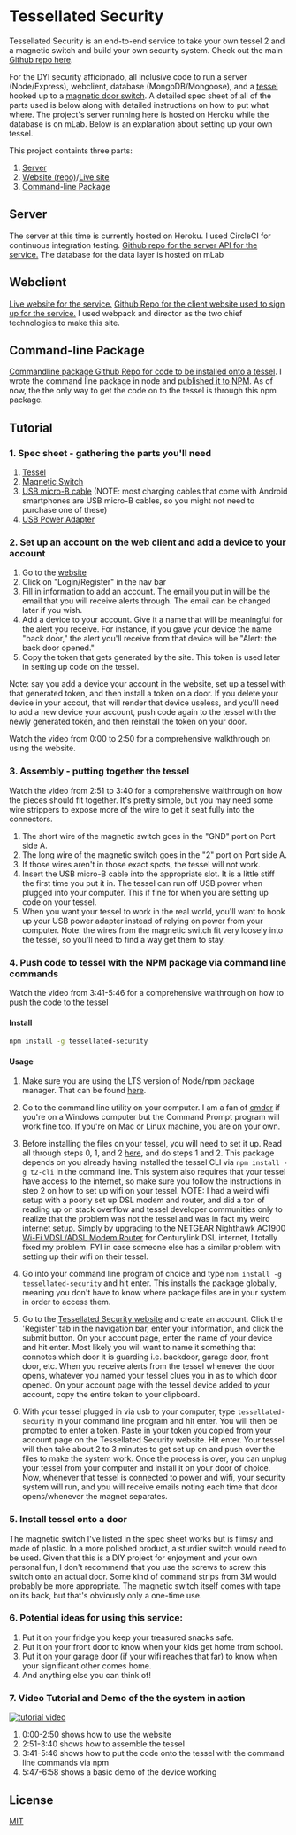 # Tessellated Security
Tessellated Security is an end-to-end service to take your own tessel 2 and a magnetic switch and build your own security system. Check out the main [Github repo here](https://github.com/EnshaednHiker/tessellated-security). 

For the DYI security afficionado, all inclusive code to run a server (Node/Express), webclient, database (MongoDB/Mongoose), and a [tessel](https://tessel.io/) hooked up to a [magnetic door switch](https://www.sparkfun.com/products/13247). A detailed spec sheet of all of the parts used is below along with detailed instructions on how to put what where.  The project's server running here is hosted on Heroku while the database is on mLab. Below is an explanation about setting up your own tessel.

This project containts three parts:

1. [Server](https://github.com/EnshaednHiker/tessellated-security-server)
2. [Website (repo)](https://github.com/EnshaednHiker/tessellated-security-webclient)/[Live site](https://enshaednhiker.github.io/tessellated-security-webclient/) 
3. [Command-line Package](https://github.com/EnshaednHiker/tessellated-security-command-line-package)


## Server
The server at this time is currently hosted on Heroku. I used CircleCI for continuous integration testing. [Github repo for the server API for the service.](https://github.com/EnshaednHiker/tessellated-security-server) The database for the data layer is hosted on mLab

## Webclient
[Live website for the service.](https://enshaednhiker.github.io/tessellated-security-webclient/) [Github Repo for the client website used to sign up for the service.](https://github.com/EnshaednHiker/tessellated-security-webclient) I used webpack and director as the two chief technologies to make this site.   

## Command-line Package
[Commandline package Github Repo for code to be installed onto a tessel](https://github.com/EnshaednHiker/tessellated-security-command-line-package). I wrote the command line package in node and [published it to NPM](https://www.npmjs.com/package/tessellated-security). As of now, the the only way to get the code on to the tessel is through this npm package. 

## Tutorial

### 1. Spec sheet - gathering the parts you'll need

1. [Tessel](https://www.sparkfun.com/products/13841?ref=tessel.io)
2. [Magnetic Switch](https://www.sparkfun.com/products/13247)
3. [USB micro-B cable](https://www.sparkfun.com/products/10215) (NOTE: most charging cables that come with Android smartphones are USB micro-B cables, so you  might not need to purchase one of these)
4. [USB Power Adapter](https://www.sparkfun.com/products/11456)

### 2. Set up an account on the web client and add a device to your account

1. Go to the [website](https://enshaednhiker.github.io/tessellated-security-webclient/)
2. Click on "Login/Register" in the nav bar
3. Fill in information to add an account. The email you put in will be the email that you will receive alerts through. The email can be changed later if you wish.
4. Add a device to your account. Give it a name that will be meaningful for the alert you receive. For instance, if you gave your device the name "back door," the alert you'll receive from that device will be "Alert: the back door opened."
5. Copy the token that gets generated by the site. This token is used later in setting up code on the tessel.

Note: say you add a device your account in the website, set up a tessel with that generated token, and then install a token on a door. If you delete your device in your accout, that will render that device useless, and you'll need to add a new device your account, push code again to the tessel with the newly generated token, and then reinstall the token on your door.

Watch the video from 0:00 to 2:50 for a comprehensive walkthrough on using the website.

### 3. Assembly - putting together the tessel

Watch the video from 2:51 to 3:40 for a comprehensive walthrough on how the pieces should fit together. It's pretty simple, but you may need some wire strippers to expose more of the wire to get it seat fully into the connectors. 

1. The short wire of the magnetic switch goes in the "GND" port on Port side A.
2. The long wire of the magnetic switch goes in the "2" port on Port side A.
3. If those wires aren't in those exact spots, the tessel will not work.
4. Insert the USB micro-B cable into the appropriate slot. It is a little stiff the first time you put it in. The tessel can run off USB power when plugged into your computer. This if fine for when you are setting up code on your tessel.
5. When you want your tessel to work in the real world, you'll want to hook up your USB power adapter instead of relying on power from your computer.
Note: the wires from the magnetic switch fit very loosely into the tessel, so you'll need to find a way get them to stay.
 
### 4. Push code to tessel with the NPM package via command line commands

Watch the video from 3:41-5:46 for a comprehensive walthrough on how to push the code to the tessel

#### Install

```bash
npm install -g tessellated-security
```

#### Usage

1. Make sure you are using the LTS version of Node/npm package manager. That can be found [here](https://nodejs.org/en/).

2. Go to the command line utility on your computer. I am a fan of [cmder](http://cmder.net/) if you're on a Windows computer but the Command Prompt program will work fine too. If you're on Mac or Linux machine, you are on your own.

3. Before installing the files on your tessel, you will need to set it up. Read all through steps 0, 1, and 2 [here](https://tessel.github.io/t2-start/), and do steps 1 and 2.  This package depends on you already having installed the tessel CLI via `npm install -g t2-cli` in the command line.  This system also requires that your tessel have access to the internet, so make sure you follow the instructions in step 2 on how to set up wifi on your tessel. NOTE: I had a weird wifi setup with a poorly set up DSL modem and router, and did a ton of reading up on stack overflow and tessel developer communities only to realize that the problem was not the tessel and was in fact my weird internet setup. Simply by upgrading to the [NETGEAR Nighthawk AC1900 Wi-Fi VDSL/ADSL Modem Router](https://www.amazon.com/gp/product/B0111MRL4S/ref=oh_aui_search_detailpage?ie=UTF8&psc=1) for Centurylink DSL internet, I totally fixed my problem. FYI in case someone else has a similar problem with setting up their wifi on their tessel.

4. Go into your command line program of choice and type `npm install -g tessellated-security` and hit enter. This installs the package globally, meaning you don't have to know where package files are in your system in order to access them.

5. Go to the [Tessellated Security website](https://enshaednhiker.github.io/tessellated-security-webclient/) and create an account. Click the 'Register' tab in the navigation bar, enter your information, and click the submit button. On your account page, enter the name of your device and hit enter. Most likely you will want to name it something that connotes which door it is guarding i.e. backdoor, garage door, front door, etc. When you receive alerts from the tessel whenever the door opens, whatever you named your tessel clues you in as to which door opened. On your account page with the tessel device added to your account, copy the entire token to your clipboard.

6. With your tessel plugged in via usb to your computer, type `tessellated-security` in your command line program and hit enter. You will then be prompted to enter a token. Paste in your token you copied from your account page on the Tessellated Security website.  Hit enter.  Your tessel will then take about 2 to 3 minutes to get set up on and push over the files to make the system work. Once the process is over, you can unplug your tessel from your computer and install it on your door of choice. Now, whenever that tessel is connected to power and wifi, your security system will run, and you will receive emails noting each time that door opens/whenever the magnet separates. 

### 5. Install tessel onto a door

The magnetic switch I've listed in the spec sheet works but is flimsy and made of plastic. In a more polished product, a sturdier switch would need to be used.  Given that this is a DIY project for enjoyment and your own personal fun, I don't recommend that you use the screws to screw this switch onto an actual door. Some kind of command strips from 3M would probably be more appropriate. The magnetic switch itself comes with tape on its back, but that's obviously only a one-time use. 

### 6. Potential ideas for using this service:

1. Put it on your fridge you keep your treasured snacks safe.
2. Put it on your front door to know when your kids get home from school.
3. Put it on your garage door (if your wifi reaches that far) to know when your significant other comes home.
4. And anything else you can think of!

### 7. Video Tutorial and Demo of the the system in action

[![tutorial video](http://img.youtube.com/vi/RgxG61hzV68/0.jpg)](http://www.youtube.com/watch?v=RgxG61hzV68 "Tessellated Security Tutorial and Demo (updated website)")

1. 0:00-2:50 shows how to use the website
2. 2:51-3:40 shows how to assemble the tessel
3. 3:41-5:46 shows how to put the code onto the tessel with the command line commands via npm
4. 5:47-6:58 shows a basic demo of the device working

## License

[MIT](http://vjpr.mit-license.org)
